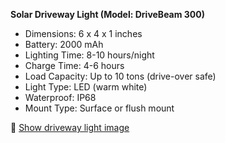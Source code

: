 **Solar Driveway Light (Model: DriveBeam 300)**

- Dimensions: 6 x 4 x 1 inches
- Battery: 2000 mAh
- Lighting Time: 8-10 hours/night
- Charge Time: 4-6 hours
- Load Capacity: Up to 10 tons (drive-over safe)
- Light Type: LED (warm white)
- Waterproof: IP68
- Mount Type: Surface or flush mount

📸 [Show driveway light image](../assets/driveway-light.jpg)
